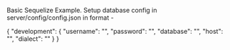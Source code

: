 Basic Sequelize Example.
Setup database config in server/config/config.json in format -

{
    "development": {
        "username": "",
        "password": "",
        "database": "",
        "host": "",
        "dialect": ""
    }
}
